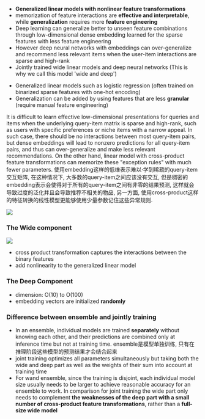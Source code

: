 - **Generalized linear models with nonlinear feature transformations**
- memorization of feature interactions are **effective and interpretable**, while **generalization** requires more **feature engineering**
- Deep learning can generalize better to unseen feature combinations through low-dimensional dense embedding learned for the sparse features with less feature engineering
- However deep neural networks with embeddings can over-generalize and recommend less relevant items when the user-item interactions are sparse and high-rank
- Jointly trained wide linear models and deep neural networks (This is why we call this model 'wide and deep')
* Generalized linear models such as logistic regression (often trained on binarized sparse features with one-hot encoding)
* Generalization can be added by using features that are less **granular** (require manual feature engineering)

It is difficult to learn effective low-dimensional presentations for queries and items when the underlying query-item matrix is sparse and high-rank, such as users with specific preferences or niche items with a narrow appeal. In such case, there should be no interactions between most query-item pairs, but dense embeddings will lead to nonzero predictions for all query-item pairs, and thus can over-generalize and make less  relevant recommendations. On the other hand, linear model with cross-product feature transformations can memorize these "exception rules" with much fewer parameters.
使用embedding这样的低维表示难以·学到稀疏的query-item交互矩阵, 在这种情况下, 大多数的query-item之间应该没有交互, 但是稠密的embedding表示会使得对于所有的query-item之间有非零的结果预测, 这样就会导致过度的泛化并且会导致推荐不相关的物品, 另一方面, 使用cross-product这样的特征转换的线性模型更能够使用少量参数记住这些异常规则.

![](https://cdn.jsdelivr.net/gh/ambition1994/picture@main/img/202305301053462.png)

### The Wide component
![](https://cdn.jsdelivr.net/gh/ambition1994/picture@main/img/202305301104400.png)
* cross product transformation captures the interactions between the binary features
* add nonlinearity to the generalized linear model

### The Deep Component
* dimension: O(10) to O(100)
* embedding vectors are initialized **randomly**

### Difference between ensemble and jointly training
* In an ensemble, individual models are trained **separately** without knowing each other, and their predictions are combined only at inference time but not at training time. ensemble是模型单独训练, 只有在推理阶段这些模型的预测结果才会结合起来
* joint training optimizes all parameters simultaneously but taking both the wide and deep part as well as the weights of their sum into account at training time
* For wand ensemble, since the training is disjoint, each individual model size usually needs to be larger to achieve reasonable accuracy for an ensemble to work. In comparison for joint training the wide part only needs to complement **the weaknesses of the deep part with a small number of cross-product feature transformations**, rather than a **full-size wide model**